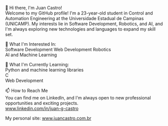 👋 Hi there, I'm Juan Castro!  
Welcome to my GitHub profile! I'm a 23-year-old student in Control and Automation Engineering at the Universidade Estadual de Campinas (UNICAMP). My interests lie in Software Development, Robotics, and AI, and I'm always exploring new technologies and languages to expand my skill set.  

👀 What I'm Interested In:  
Software Development
Web Development
Robotics  
AI and Machine Learning  

🌱 What I'm Currently Learning:  
Python and machine learning libraries  
C  
Web Development

📫 How to Reach Me  
You can find me on LinkedIn, and I'm always open to new professional opportunities and exciting projects.  
www.linkedin.com/in/juan-g-castro

My personal site: www.juancastro.com.br

